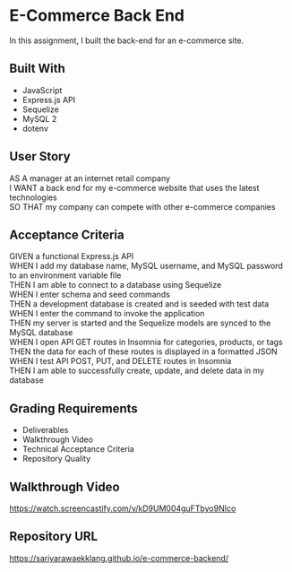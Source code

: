 # E-Commerce Back End

In this assignment, I built the back-end for an e-commerce site.

## Built With

- JavaScript
- Express.js API
- Sequelize
- MySQL 2
- dotenv

## User Story

AS A manager at an internet retail company
</br>
I WANT a back end for my e-commerce website that uses the latest technologies
</br>
SO THAT my company can compete with other e-commerce companies

## Acceptance Criteria

GIVEN a functional Express.js API
</br>
WHEN I add my database name, MySQL username, and MySQL password to an environment variable file
</br>
THEN I am able to connect to a database using Sequelize
</br>
WHEN I enter schema and seed commands
</br>
THEN a development database is created and is seeded with test data
</br>
WHEN I enter the command to invoke the application
</br>
THEN my server is started and the Sequelize models are synced to the MySQL database
</br>
WHEN I open API GET routes in Insomnia for categories, products, or tags
</br>
THEN the data for each of these routes is displayed in a formatted JSON
</br>
WHEN I test API POST, PUT, and DELETE routes in Insomnia
</br>
THEN I am able to successfully create, update, and delete data in my database

## Grading Requirements

- Deliverables
- Walkthrough Video
- Technical Acceptance Criteria
- Repository Quality

## Walkthrough Video

https://watch.screencastify.com/v/kD9UM004guFTbyo9NIco

## Repository URL

https://sariyarawaekklang.github.io/e-commerce-backend/
